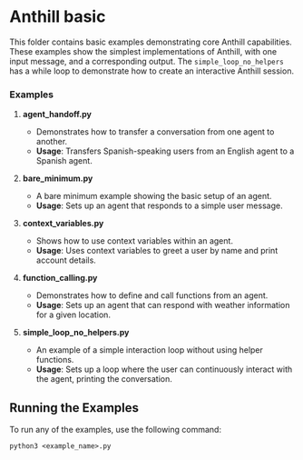 # Anthill basic

This folder contains basic examples demonstrating core Anthill capabilities. These examples show the simplest implementations of Anthill, with one input message, and a corresponding output. The `simple_loop_no_helpers` has a while loop to demonstrate how to create an interactive Anthill session.

### Examples

1. **agent_handoff.py**

   - Demonstrates how to transfer a conversation from one agent to another.
   - **Usage**: Transfers Spanish-speaking users from an English agent to a Spanish agent.

2. **bare_minimum.py**

   - A bare minimum example showing the basic setup of an agent.
   - **Usage**: Sets up an agent that responds to a simple user message.

3. **context_variables.py**

   - Shows how to use context variables within an agent.
   - **Usage**: Uses context variables to greet a user by name and print account details.

4. **function_calling.py**

   - Demonstrates how to define and call functions from an agent.
   - **Usage**: Sets up an agent that can respond with weather information for a given location.

5. **simple_loop_no_helpers.py**
   - An example of a simple interaction loop without using helper functions.
   - **Usage**: Sets up a loop where the user can continuously interact with the agent, printing the conversation.

## Running the Examples

To run any of the examples, use the following command:

```shell
python3 <example_name>.py
```

